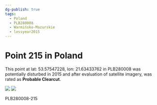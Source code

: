```yaml
---
dg-publish: true
tags:
  - Poland
  - PLB280008
  - Warmińsko-Mazurskie
  - lossyear2015
---
```


# Point 215 in Poland

This point at lat: 53.57547228, lon: 21.63433762 in PLB280008 was potentially disturbed in 2015 and after evaluation of satellite imagery, was rated as **Probable Clearcut**.

<div class='juxtapose' data-showcredits='false'>
<img src='https://baserow-backend-production20240528124524339000000001.s3.amazonaws.com/user_files/ttqPMjKJ31wAgUBfg6CnI7r6bUqbe8XR_a2bcceb3c89507cb9fbdb2ab62482c1665f3b487143a7dedae67d674943f6583.png' data-label='September 2014' />
<img src='https://baserow-backend-production20240528124524339000000001.s3.amazonaws.com/user_files/ixg0hoXQxIrDjAn9QAVskVyQGQP5Bv1z_fb82a045fe64abf2c8f2c75d7a64909e30508e62b40fe7e2a3229de868457e55.png' data-label='July 2018' />
</div>

PLB280008-215